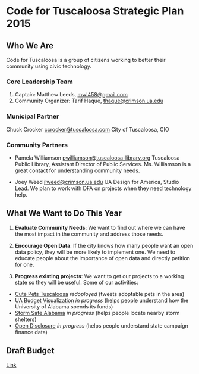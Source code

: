 # Code for Tuscaloosa Strategic Plan 2015

## Who We Are
Code for Tuscaloosa is a group of citizens working to better their community using civic technology.

### Core Leadership Team
1. Captain: Matthew Leeds, mwl458@gmail.com
2. Community Organizer: Tarif Haque, thaque@crimson.ua.edu

### Municipal Partner
Chuck Crocker <ccrocker@tuscaloosa.com> City of Tuscaloosa, CIO

### Community Partners
* Pamela Williamson <pwilliamson@tuscaloosa-library.org> Tuscaloosa Public Library, Assistant Director of Public Services. Ms. Williamson is a great contact for understanding community needs.

* Joey Weed <jlweed@crimson.ua.edu> UA Design for America, Studio Lead. We plan to work with DFA on projects when they need technology help.


## What We Want to Do This Year

1. **Evaluate Community Needs**: We want to find out where we can have the most impact in the community and address those needs.

2. **Encourage Open Data**: If the city knows how many people want an open data policy, they will be more likely to implement one. We need to educate people about the importance of open data and directly petition for one.

3. **Progress existing projects**: We want to get our projects to a working state so they will be useful. Some of our activities:
* [Cute Pets Tuscaloosa](https://github.com/CodeforTuscaloosa/CutePets) *redoployed* (tweets adoptable pets in the area)
* [UA Budget Visualization](https://github.com/CodeforTuscaloosa/Visual-Town-Budget) *in progress* (helps people understand how the University of Alabama spends its funds)
* [Storm Safe Alabama](https://github.com/mleeds95/StormSafeAlabama-android) *in progress* (helps people locate nearby storm shelters)
* [Open Disclosure](https://github.com/CodeforBirmingham/Open-Disclosure) *in progress* (helps people understand state campaign finance data)


## Draft Budget
[Link](https://docs.google.com/spreadsheets/d/1X2QUB2SZ_NSIBz1WSBr49jsFdl9y8rYkJLDh3KrYVPI/edit?usp=sharing)


